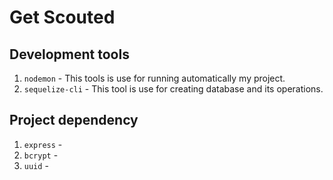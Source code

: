 # Get Scouted

## Development tools
1. `nodemon` - This tools is use for running automatically my project. 
2. `sequelize-cli` - This tool is use for creating database and its operations.

## Project dependency 
1. `express` -
2. `bcrypt` - 
3. `uuid` -
